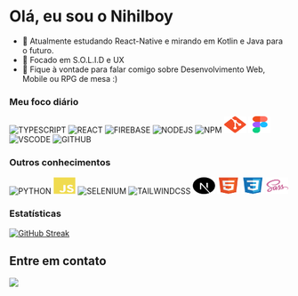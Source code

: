 # Olá, eu sou o Nihilboy

- 🌱 Atualmente estudando React-Native e mirando em Kotlin e Java para o futuro.
- 🎯 Focado em S.O.L.I.D e UX
- 💬 Fique à vontade para falar comigo sobre Desenvolvimento Web, Mobile ou RPG de mesa :)

### Meu foco diário

<div>
  <img alt="TYPESCRIPT" height="30" width="40" src="https://cdn.jsdelivr.net/gh/devicons/devicon/icons/typescript/typescript-original.svg">
  <img alt="REACT" height="30" width="40" src="https://cdn.jsdelivr.net/gh/devicons/devicon/icons/react/react-original.svg">
  <img alt="FIREBASE" height="30" width="40" src="https://cdn.jsdelivr.net/gh/devicons/devicon/icons/firebase/firebase-plain.svg" />
  <img alt="NODEJS" height="30" width="40" src="https://cdn.jsdelivr.net/gh/devicons/devicon/icons/nodejs/nodejs-original.svg" />  
  <img alt="NPM" height="30" width="40" src="https://cdn.jsdelivr.net/gh/devicons/devicon/icons/npm/npm-original-wordmark.svg" />
  <img alt="GIT" height="30" width="40" src="https://raw.githubusercontent.com/devicons/devicon/master/icons/git/git-original.svg">
  <img alt="FIGMA" height="30" width="40" src="https://raw.githubusercontent.com/devicons/devicon/master/icons/figma/figma-original.svg">
  <img alt="VSCODE" height="30" width="40" src="https://cdn.jsdelivr.net/gh/devicons/devicon/icons/vscode/vscode-original.svg" />
  <img alt="GITHUB" height="30" width="40" src="https://cdn.jsdelivr.net/gh/devicons/devicon/icons/github/github-original.svg"  />
</div>

### Outros conhecimentos
<div>
  <img alt="PYTHON" height="30" width="40" src="https://cdn.jsdelivr.net/gh/devicons/devicon/icons/python/python-original.svg">
  <img alt="JAVASCRIPT" height="30" width="40" src="https://raw.githubusercontent.com/devicons/devicon/master/icons/javascript/javascript-plain.svg">
  <img alt="SELENIUM" height="30" width="40" src="https://cdn.jsdelivr.net/gh/devicons/devicon/icons/selenium/selenium-original.svg" />
  <img alt="TAILWINDCSS" height="30" width="40" src="https://cdn.jsdelivr.net/gh/devicons/devicon/icons/tailwindcss/tailwindcss-plain.svg" />   
  <img alt="NEXTJS" height="30" width="40" src="https://raw.githubusercontent.com/devicons/devicon/master/icons/nextjs/nextjs-original.svg">
  <img alt="HTML" height="30" width="40" src="https://raw.githubusercontent.com/devicons/devicon/master/icons/html5/html5-original.svg">
  <img alt="CSS" height="30" width="40" src="https://raw.githubusercontent.com/devicons/devicon/master/icons/css3/css3-original.svg"> 
  <img alt="SASS" height="30" width="40" src="https://raw.githubusercontent.com/devicons/devicon/master/icons/sass/sass-original.svg">
</div>

### Estatísticas

[![GitHub Streak](https://streak-stats.demolab.com/?user=nihilboy1&theme=dark)](https://git.io/streak-stats)

## Entre em contato

<a href="https://www.linkedin.com/in/samuelseve1/" target="_blank"><img src="https://img.shields.io/badge/-LinkedIn-%230077B5?style=for-the-badge&logo=linkedin&logoColor=white" target="_blank"></a>
